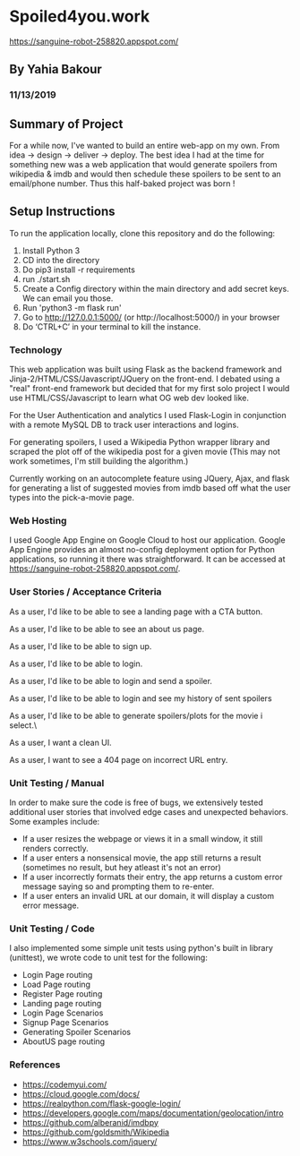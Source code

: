 # Spoiled4you.work

https://sanguine-robot-258820.appspot.com/

## By Yahia Bakour 

### 11/13/2019

## Summary of Project ##

For a while now, I've wanted to build an entire web-app on my own. From idea -> design -> deliver -> deploy. The best idea I had at the time for something new was a web application that would generate spoilers from wikipedia & imdb and would then schedule these spoilers to be sent to an email/phone number. Thus this half-baked project was born !

## Setup Instructions

To run the application locally, clone this repository and do the following:

1. Install Python 3
2. CD into the directory
3. Do pip3 install -r requirements
4. run ./start.sh
5. Create a Config directory within the main directory and add secret keys.  We can email you those.
6. Run 'python3 -m flask run'
7. Go to http://127.0.0.1:5000/ (or http://localhost:5000/) in your browser
8. Do ‘CTRL+C’ in your terminal to kill the instance.


### Technology

This web application was built using Flask as the backend framework and Jinja-2/HTML/CSS/Javascript/JQuery on the front-end. I debated using a "real" front-end framework but decided that for my first solo project I would use HTML/CSS/Javascript to learn what OG web dev looked like.

For the User Authentication and analytics I used Flask-Login in conjunction with a remote MySQL DB to track user interactions and logins.

For generating spoilers, I used a Wikipedia Python wrapper library and scraped the plot off of the wikipedia post for a given movie (This may not work sometimes, I'm still building the algorithm.)

Currently working on an autocomplete feature using JQuery, Ajax, and flask for generating a list of suggested movies from imdb based off what the user types into the pick-a-movie page.

### Web Hosting

I used Google App Engine on Google Cloud to host our application.  Google App Engine provides an almost no-config deployment option for Python applications, so running it there was straightforward.  It can be accessed at https://sanguine-robot-258820.appspot.com/.



### User Stories / Acceptance Criteria

As a user, I'd like to be able to see a landing page with a CTA button.

As a user, I'd like to be able to see an about us page.

As a user, I'd like to be able to sign up.

As a user, I'd like to be able to login.

As a user, I'd like to be able to login and send a spoiler.

As a user, I'd like to be able to login and see my history of sent spoilers

As a user, I'd like to be able to generate spoilers/plots for the movie i select.\

As a user, I want a clean UI.

As a user, I want to see a 404 page on incorrect URL entry.

### Unit Testing / Manual

In order to make sure the code is free of bugs, we extensively tested additional user stories that involved edge cases and unexpected behaviors.  Some examples include:

* If a user resizes the webpage or views it in a small window, it still renders correctly.
* If a user enters a nonsensical movie, the app still returns a result (sometimes no result, but hey atleast it's not an error)
* If a user incorrectly formats their entry, the app returns a custom error message saying so and prompting them to re-enter.
* If a user enters an invalid URL at our domain, it will display a custom error message.

### Unit Testing / Code

I also implemented some simple unit tests using python's built in library (unittest), we wrote code to unit test for the following:

* Login Page routing
* Load Page routing
* Register Page routing 
* Landing page routing 
* Login Page Scenarios
* Signup Page Scenarios
* Generating Spoiler Scenarios
* AboutUS page routing


### References

* https://codemyui.com/
* https://cloud.google.com/docs/
* https://realpython.com/flask-google-login/
* https://developers.google.com/maps/documentation/geolocation/intro
* https://github.com/alberanid/imdbpy
* https://github.com/goldsmith/Wikipedia
* https://www.w3schools.com/jquery/